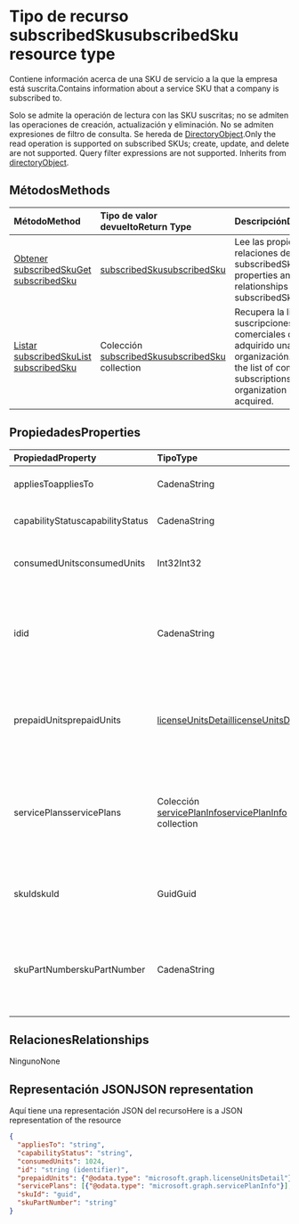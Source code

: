 # <a name="subscribedsku-resource-type"></a><span data-ttu-id="79ede-101">Tipo de recurso subscribedSku</span><span class="sxs-lookup"><span data-stu-id="79ede-101">subscribedSku resource type</span></span>

<span data-ttu-id="79ede-102">Contiene información acerca de una SKU de servicio a la que la empresa está suscrita.</span><span class="sxs-lookup"><span data-stu-id="79ede-102">Contains information about a service SKU that a company is subscribed to.</span></span>

<span data-ttu-id="79ede-p101">Solo se admite la operación de lectura con las SKU suscritas; no se admiten las operaciones de creación, actualización y eliminación. No se admiten expresiones de filtro de consulta. Se hereda de [DirectoryObject](directoryobject.md).</span><span class="sxs-lookup"><span data-stu-id="79ede-p101">Only the read operation is supported on subscribed SKUs; create, update, and delete are not supported. Query filter expressions are not supported. Inherits from [directoryObject](directoryobject.md).</span></span>

## <a name="methods"></a><span data-ttu-id="79ede-106">Métodos</span><span class="sxs-lookup"><span data-stu-id="79ede-106">Methods</span></span>
| <span data-ttu-id="79ede-107">Método</span><span class="sxs-lookup"><span data-stu-id="79ede-107">Method</span></span>           | <span data-ttu-id="79ede-108">Tipo de valor devuelto</span><span class="sxs-lookup"><span data-stu-id="79ede-108">Return Type</span></span>    |<span data-ttu-id="79ede-109">Descripción</span><span class="sxs-lookup"><span data-stu-id="79ede-109">Description</span></span>|
|:---------------|:--------|:----------|
|[<span data-ttu-id="79ede-110">Obtener subscribedSku</span><span class="sxs-lookup"><span data-stu-id="79ede-110">Get subscribedSku</span></span>](../api/subscribedsku_get.md) | [<span data-ttu-id="79ede-111">subscribedSku</span><span class="sxs-lookup"><span data-stu-id="79ede-111">subscribedSku</span></span>](subscribedsku.md) |<span data-ttu-id="79ede-112">Lee las propiedades y relaciones del objeto subscribedSku.</span><span class="sxs-lookup"><span data-stu-id="79ede-112">Read properties and relationships of subscribedSku object.</span></span>|
|[<span data-ttu-id="79ede-113">Listar subscribedSku</span><span class="sxs-lookup"><span data-stu-id="79ede-113">List subscribedSku</span></span>](../api/subscribedsku_list.md) | <span data-ttu-id="79ede-114">Colección [subscribedSku](subscribedsku.md)</span><span class="sxs-lookup"><span data-stu-id="79ede-114">[subscribedSku](subscribedsku.md) collection</span></span> |<span data-ttu-id="79ede-115">Recupera la lista de suscripciones comerciales que ha adquirido una organización.</span><span class="sxs-lookup"><span data-stu-id="79ede-115">Retrieve the list of commercial subscriptions that an organization has acquired.</span></span>|

## <a name="properties"></a><span data-ttu-id="79ede-116">Propiedades</span><span class="sxs-lookup"><span data-stu-id="79ede-116">Properties</span></span>
| <span data-ttu-id="79ede-117">Propiedad</span><span class="sxs-lookup"><span data-stu-id="79ede-117">Property</span></span>     | <span data-ttu-id="79ede-118">Tipo</span><span class="sxs-lookup"><span data-stu-id="79ede-118">Type</span></span>   |<span data-ttu-id="79ede-119">Descripción</span><span class="sxs-lookup"><span data-stu-id="79ede-119">Description</span></span>|
|:---------------|:--------|:----------|
|<span data-ttu-id="79ede-120">appliesTo</span><span class="sxs-lookup"><span data-stu-id="79ede-120">appliesTo</span></span>|<span data-ttu-id="79ede-121">Cadena</span><span class="sxs-lookup"><span data-stu-id="79ede-121">String</span></span>| <span data-ttu-id="79ede-122">Por ejemplo, "usuario" o "empresa".</span><span class="sxs-lookup"><span data-stu-id="79ede-122">For example, "User" or "Company".</span></span> |
|<span data-ttu-id="79ede-123">capabilityStatus</span><span class="sxs-lookup"><span data-stu-id="79ede-123">capabilityStatus</span></span>|<span data-ttu-id="79ede-124">Cadena</span><span class="sxs-lookup"><span data-stu-id="79ede-124">String</span></span>| <span data-ttu-id="79ede-125">Por ejemplo, "habilitado".</span><span class="sxs-lookup"><span data-stu-id="79ede-125">For example, "Enabled".</span></span> |
|<span data-ttu-id="79ede-126">consumedUnits</span><span class="sxs-lookup"><span data-stu-id="79ede-126">consumedUnits</span></span>|<span data-ttu-id="79ede-127">Int32</span><span class="sxs-lookup"><span data-stu-id="79ede-127">Int32</span></span>| <span data-ttu-id="79ede-128">El número de licencias asignadas.</span><span class="sxs-lookup"><span data-stu-id="79ede-128">The number of licenses that have been assigned.</span></span> |
|<span data-ttu-id="79ede-129">id</span><span class="sxs-lookup"><span data-stu-id="79ede-129">id</span></span>|<span data-ttu-id="79ede-130">Cadena</span><span class="sxs-lookup"><span data-stu-id="79ede-130">String</span></span>| <span data-ttu-id="79ede-p102">El identificador único del recurso del objeto sku suscrito. Clave, no admite valores NULL.</span><span class="sxs-lookup"><span data-stu-id="79ede-p102">The unique identifier for the subscribed sku object. Key, not nullable.</span></span> |
|<span data-ttu-id="79ede-133">prepaidUnits</span><span class="sxs-lookup"><span data-stu-id="79ede-133">prepaidUnits</span></span>|[<span data-ttu-id="79ede-134">licenseUnitsDetail</span><span class="sxs-lookup"><span data-stu-id="79ede-134">licenseUnitsDetail</span></span>](licenseunitsdetail.md)| <span data-ttu-id="79ede-135">Información sobre el número y el estado de las licencias prepagadas.</span><span class="sxs-lookup"><span data-stu-id="79ede-135">Information about the number and status of prepaid licenses.</span></span> |
|<span data-ttu-id="79ede-136">servicePlans</span><span class="sxs-lookup"><span data-stu-id="79ede-136">servicePlans</span></span>|<span data-ttu-id="79ede-137">Colección [servicePlanInfo](serviceplaninfo.md)</span><span class="sxs-lookup"><span data-stu-id="79ede-137">[servicePlanInfo](serviceplaninfo.md) collection</span></span>| <span data-ttu-id="79ede-p103">Información acerca de los planes de servicio que están disponibles con el SKU. No admite valores NULL</span><span class="sxs-lookup"><span data-stu-id="79ede-p103">Information about the service plans that are available with the SKU. Not nullable</span></span> |
|<span data-ttu-id="79ede-140">skuId</span><span class="sxs-lookup"><span data-stu-id="79ede-140">skuId</span></span>|<span data-ttu-id="79ede-141">Guid</span><span class="sxs-lookup"><span data-stu-id="79ede-141">Guid</span></span>| <span data-ttu-id="79ede-142">El identificador único (GUID) para el SKU de servicio.</span><span class="sxs-lookup"><span data-stu-id="79ede-142">The unique identifier (GUID) for the service SKU.</span></span> |
|<span data-ttu-id="79ede-143">skuPartNumber</span><span class="sxs-lookup"><span data-stu-id="79ede-143">skuPartNumber</span></span>|<span data-ttu-id="79ede-144">Cadena</span><span class="sxs-lookup"><span data-stu-id="79ede-144">String</span></span>| <span data-ttu-id="79ede-145">La parte numérica del SKU, por ejemplo: "AAD_PREMIUM" o "RMSBASIC".</span><span class="sxs-lookup"><span data-stu-id="79ede-145">The SKU part number; for example: "AAD_PREMIUM" or "RMSBASIC".</span></span> |

## <a name="relationships"></a><span data-ttu-id="79ede-146">Relaciones</span><span class="sxs-lookup"><span data-stu-id="79ede-146">Relationships</span></span>
<span data-ttu-id="79ede-147">Ninguno</span><span class="sxs-lookup"><span data-stu-id="79ede-147">None</span></span>

## <a name="json-representation"></a><span data-ttu-id="79ede-148">Representación JSON</span><span class="sxs-lookup"><span data-stu-id="79ede-148">JSON representation</span></span>

<span data-ttu-id="79ede-149">Aquí tiene una representación JSON del recurso</span><span class="sxs-lookup"><span data-stu-id="79ede-149">Here is a JSON representation of the resource</span></span>

<!--{
  "blockType": "resource",
  "optionalProperties": [],
  "keyProperty": "id",
  "baseType": "microsoft.graph.entity",
  "@odata.type": "microsoft.graph.subscribedSku",
  "@odata.annotations": [
    {
      "capabilities": {
        "skippable": false,
        "toppable": false,
        "countable": false,
        "expandable": false,
        "filterable": false,
        "referenceable": false,
        "selectable": false
      }
    }
  ]
}-->

```json
{
  "appliesTo": "string",
  "capabilityStatus": "string",
  "consumedUnits": 1024,
  "id": "string (identifier)",
  "prepaidUnits": {"@odata.type": "microsoft.graph.licenseUnitsDetail"},
  "servicePlans": [{"@odata.type": "microsoft.graph.servicePlanInfo"}],
  "skuId": "guid",
  "skuPartNumber": "string"
}

```
<!-- uuid: 8fcb5dbc-d5aa-4681-8e31-b001d5168d79
2015-10-25 14:57:30 UTC -->
<!-- {
  "type": "#page.annotation",
  "description": "subscribedSku resource",
  "keywords": "",
  "section": "documentation",
  "tocPath": ""
}-->
